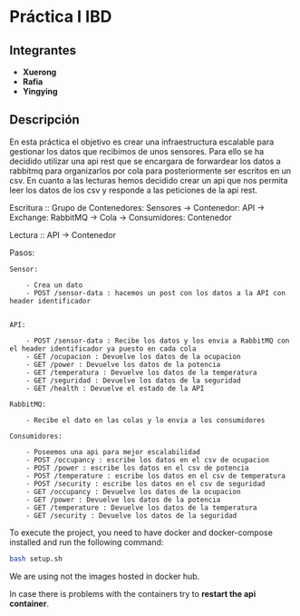 # Práctica I IBD

## Integrantes
- **Xuerong**
- **Rafia**
- **Yingying**

## Descripción
En esta práctica el objetivo es crear una infraestructura escalable para gestionar los datos que recibimos de unos sensores. Para ello se ha decidido utilizar una api rest que se encargara de forwardear los datos a rabbitmq para organizarlos por cola para posteriormente ser escritos en un csv. En cuanto a las lecturas hemos decidido crear un api que nos permita leer los datos de los csv y responde a las peticiones de la api rest.


Escritura :: Grupo de Contenedores: Sensores -> Contenedor: API -> Exchange: RabbitMQ -> Cola -> Consumidores: Contenedor 

Lectura :: API -> Contenedor

Pasos:

    Sensor:

        - Crea un dato
        - POST /sensor-data : hacemos un post con los datos a la API con header identificador

    
    API:
        
        - POST /sensor-data : Recibe los datos y los envia a RabbitMQ con el header identificador ya puesto en cada cola
        - GET /ocupacion : Devuelve los datos de la ocupacion
        - GET /power : Devuelve los datos de la potencia
        - GET /temperatura : Devuelve los datos de la temperatura
        - GET /seguridad : Devuelve los datos de la seguridad
        - GET /health : Devuelve el estado de la API
    
    RabbitMQ:

        - Recibe el dato en las colas y lo envia a los consumidores

    Consumidores:
    
        - Poseemos una api para mejor escalabilidad
        - POST /occupancy : escribe los datos en el csv de ocupacion
        - POST /power : escribe los datos en el csv de potencia
        - POST /temperature : escribe los datos en el csv de temperatura
        - POST /security : escribe los datos en el csv de seguridad
        - GET /occupancy : Devuelve los datos de la ocupacion
        - GET /power : Devuelve los datos de la potencia
        - GET /temperature : Devuelve los datos de la temperatura
        - GET /security : Devuelve los datos de la seguridad


To execute the project, you need to have docker and docker-compose installed and run the following command:

```bash
bash setup.sh
```

We are using not the images hosted in docker hub.

In case there is problems with the containers try to **restart the api container**.
